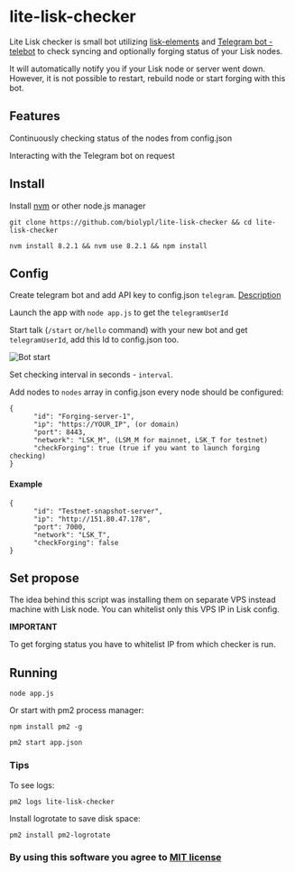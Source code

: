 # lite-lisk-checker
Lite Lisk checker is small bot utilizing [lisk-elements](https://github.com/LiskHQ/lisk-elements) and [Telegram bot - telebot](https://github.com/mullwar/telebot) to check syncing and optionally forging status of your Lisk nodes.

It will automatically notify you if your Lisk node or server went down. However, it is not possible to restart, rebuild node or start forging with this bot.  

## Features
Continuously checking status of the nodes from config.json

Interacting with the Telegram bot on request  

## Install
Install [nvm](https://github.com/creationix/nvm) or other node.js manager

```
git clone https://github.com/biolypl/lite-lisk-checker && cd ​lite-lisk-checker 
 
nvm install 8.2.1 && nvm use 8.2.1 && npm install
```

## Config
Create telegram bot and add API key to config.json `telegram`. [Description](https://core.telegram.org/bots#3-how-do-i-create-a-bot) 

Launch the app with `node app.js` to get the `telegramUserId`

Start talk (`/start` or`/hello` command) with your new bot and get `telegramUserId`, add this Id to config.json too.

![Bot start](https://i.imgur.com/QHsTNQ0.jpg "Bot start")


Set checking interval in seconds - `interval`.

Add nodes to `nodes` array in config.json every node should be configured:
```
{
      "id": "Forging-server-1",
      "ip": "https://YOUR_IP", (or domain)
      "port": 8443,
      "network": "LSK_M", (LSM_M for mainnet, LSK_T for testnet)
      "checkForging": true (true if you want to launch forging checking)
}
```

#### Example
```
{
      "id": "Testnet-snapshot-server",
      "ip": "http://151.80.47.178", 
      "port": 7000,
      "network": "LSK_T", 
      "checkForging": false
}
```

## Set propose
The idea behind this script was installing them on separate VPS instead machine with Lisk node. You can whitelist only this VPS IP in Lisk config.

<strong>IMPORTANT</strong>

To get forging status you have to whitelist IP from which checker is run.   

## Running 
```
node app.js
```
Or start with pm2 process manager:

```
npm install pm2 -g

pm2 start app.json
```
### Tips
To see logs:
```
pm2 logs lite-lisk-checker
```
Install logrotate to save disk space:
```
pm2 install pm2-logrotate
```
### By using this software you agree to [MIT license](https://github.com/biolypl/lite-lisk-checker/blob/master/LICENSE) 